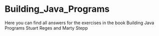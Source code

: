 # Building_Java_Programs
Here you can find all answers for the exercises in the book Building Java Programs
Stuart Reges and Marty Stepp
